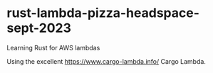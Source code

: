 # rust-lambda-pizza-headspace-sept-2023
Learning Rust for AWS lambdas

Using the excellent https://www.cargo-lambda.info/ Cargo Lambda.
